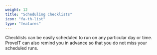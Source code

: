 ```yaml
---
weight: 12
title: "Scheduling Checklists"
icon: "fa-th-list"
type: "features"
---
```

Checklists can be easily scheduled to run on any particular day or time. ProveIT can also remind you in advance so that you do not miss your scheduled runs.